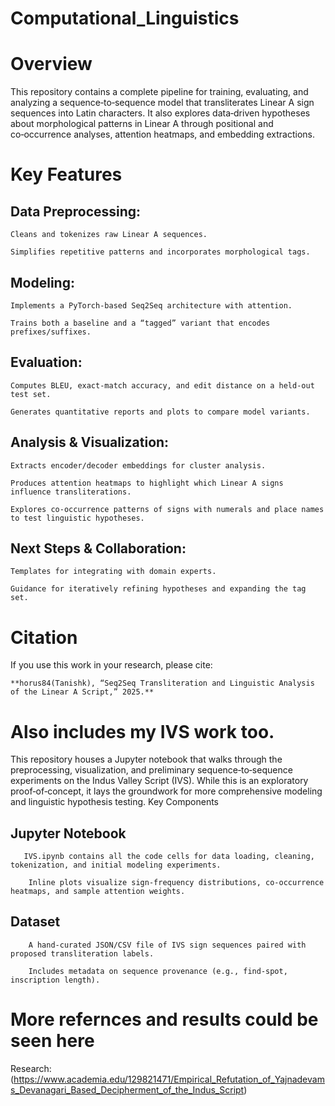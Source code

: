 # Computational_Linguistics
# Overview

This repository contains a complete pipeline for training, evaluating, and analyzing a sequence‑to‑sequence model that transliterates Linear A sign sequences into Latin characters. It also explores data‑driven hypotheses about morphological patterns in Linear A through positional and co‑occurrence analyses, attention heatmaps, and embedding extractions.

# Key Features

    
## Data Preprocessing:

    Cleans and tokenizes raw Linear A sequences.

    Simplifies repetitive patterns and incorporates morphological tags.

## Modeling:

    Implements a PyTorch-based Seq2Seq architecture with attention.

    Trains both a baseline and a “tagged” variant that encodes prefixes/suffixes.

## Evaluation:

    Computes BLEU, exact-match accuracy, and edit distance on a held‑out test set.

    Generates quantitative reports and plots to compare model variants.

## Analysis & Visualization:

    Extracts encoder/decoder embeddings for cluster analysis.

    Produces attention heatmaps to highlight which Linear A signs influence transliterations.

    Explores co‑occurrence patterns of signs with numerals and place names to test linguistic hypotheses.

## Next Steps & Collaboration:

    Templates for integrating with domain experts.

    Guidance for iteratively refining hypotheses and expanding the tag set.

# Citation

If you use this work in your research, please cite:

    **horus84(Tanishk), “Seq2Seq Transliteration and Linguistic Analysis of the Linear A Script,” 2025.**

# Also includes my IVS work too.

This repository houses a Jupyter notebook that walks through the preprocessing, visualization, and preliminary sequence‑to‑sequence experiments on the Indus Valley Script (IVS). While this is an exploratory proof‑of‑concept, it lays the groundwork for more comprehensive modeling and linguistic hypothesis testing.
Key Components

## Jupyter Notebook

       IVS.ipynb contains all the code cells for data loading, cleaning, tokenization, and initial modeling experiments.

        Inline plots visualize sign‑frequency distributions, co‑occurrence heatmaps, and sample attention weights.

## Dataset

        A hand‑curated JSON/CSV file of IVS sign sequences paired with proposed transliteration labels.

        Includes metadata on sequence provenance (e.g., find‑spot, inscription length).    
    
# More refernces and results could be seen here
Research: (https://www.academia.edu/129821471/Empirical_Refutation_of_Yajnadevams_Devanagari_Based_Decipherment_of_the_Indus_Script)
